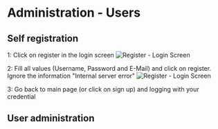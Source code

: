 # Administration - Users

## Self registration

1: Click on register in the login screen
<img src="https://wekan-doc.readthedocs.io/en/latest/administration/loginscreen_register.png" alt="Register - Login Screen" />

2: Fill all values (Username, Password and E-Mail) and click on register. Ignore the information "Internal server error"
<img src="https://wekan-doc.readthedocs.io/en/latest/administration/register_create_account.png" alt="Register - Login Screen" />

3: Go back to main page (or click on sign up) and logging with your credential

## User administration